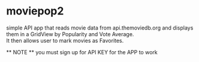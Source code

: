 # moviepop2

simple API app that reads movie data from api.themoviedb.org and displays them in a GridView by Popularity and Vote Average.  
It then allows user to mark movies as Favorites.

** NOTE ** 
you must sign up for API KEY for the APP to work
